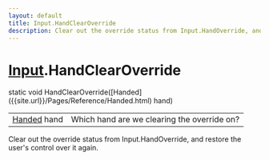 ```yaml
---
layout: default
title: Input.HandClearOverride
description: Clear out the override status from Input.HandOverride, and restore the user's control over it again.
---
```

# [Input]({{site.url}}/Pages/Reference/Input.html).HandClearOverride

<div class='signature' markdown='1'>
static void HandClearOverride([Handed]({{site.url}}/Pages/Reference/Handed.html) hand)
</div>

|  |  |
|--|--|
|[Handed]({{site.url}}/Pages/Reference/Handed.html) hand|Which hand are we clearing the override on?|

Clear out the override status from Input.HandOverride,
and restore the user's control over it again.



